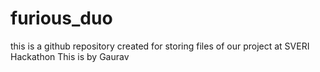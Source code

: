 # furious_duo
 this is a github repository created for storing files of our project at SVERI Hackathon
This is by Gaurav
